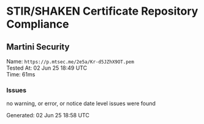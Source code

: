 # STIR/SHAKEN Certificate Repository Compliance

## Martini Security

Name: `https://p.mtsec.me/2e5a/Kr-d5JZhX9OT.pem`\
Tested At: 02 Jun 25 18:49 UTC\
Time: 61ms

### Issues

no warning, or error, or notice date level issues were found

Generated: 02 Jun 25 18:58 UTC